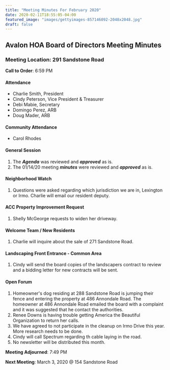 ```yaml
---
title: "Meeting Minutes For February 2020"
date: 2020-02-11T18:55:05-04:00
featured_image: "images/gettyimages-857146092-2048x2048.jpg"
draft: false
---
```

## Avalon HOA Board of Directors Meeting Minutes
### Meeting Location: 291 Sandstone Road

**Call to Order**: 6:59 PM

#### Attendance
* Charlie Smith, President
* Cindy Peterson, Vice President & Treasurer
* Debi Mabie, Secretary
* Domingo Perez, ARB
* Doug Mader, ARB

#### Community Attendance
* Carol Rhodes

#### General Session
1. The ***Agenda*** was reviewed and ***approved*** as is.
2. The 01/14/20 meeting ***minutes*** were reviewed and ***approved*** as is.

#### Neighborhood Watch
1. Questions were asked regarding which jurisdiction we are in, Lexington or Irmo. Charlie will email our resident deputy.

#### ACC Property Improvement Request
1. Shelly McGeorge requests to widen her driveway.

#### Welcome Team / New Residents
1. Charlie will inquire about the sale of 271 Sandstone Road.

#### Landscaping Front Entrance - Common Area
1. Cindy will send the board copies of the landscapers contract to review and a bidding letter for new contracts will be sent.

#### Open Forum
1. Homeowner's dog residing at 288 Sandstone Road is jumping their fence and entering the property at 486 Annondale Road. The homeowner at 486 Annondale Road emailed the board with a complaint and it was suggested that he contact the authorities.
2. Renee Downs is having trouble getting America the Beautiful Organization to return her calls.
3. We have agreed to not participate in the cleanup on Irmo Drive this year. More research needs to be done.
4. Cindy will call Spectrum regarding th cable laying in the road.
5. No newsletter will be distributed this month.

**Meeting Adjourned**: 7:49 PM

**Next Meeting**: March 3, 2020 @ 154 Sandstone Road
